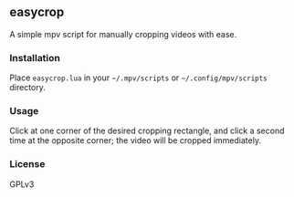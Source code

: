 ## easycrop

A simple mpv script for manually cropping videos with ease.

### Installation

Place `easycrop.lua` in your `~/.mpv/scripts` or `~/.config/mpv/scripts` directory.

### Usage

Click at one corner of the desired cropping rectangle, and click a second time at the opposite corner; the video will be cropped immediately.

### License

GPLv3
